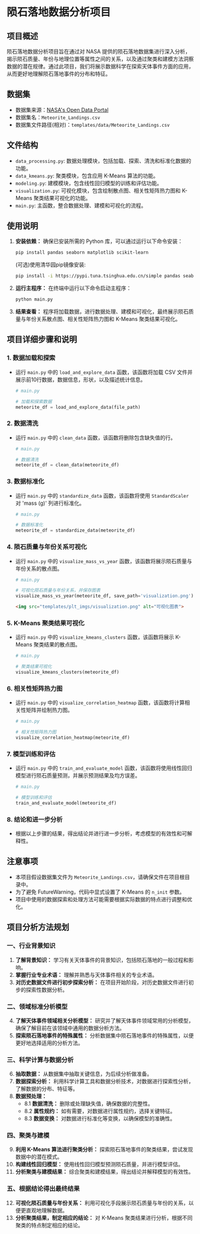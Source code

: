 # 陨石落地数据分析项目

## 项目概述
陨石落地数据分析项目旨在通过对 NASA 提供的陨石落地数据集进行深入分析，揭示陨石质量、年份与地理位置等属性之间的关系，以及通过聚类和建模方法洞察数据的潜在规律。通过此项目，我们将展示数据科学在探索天体事件方面的应用，从而更好地理解陨石落地事件的分布和特征。

## 数据集
- 数据集来源：[NASA's Open Data Portal](https://data.nasa.gov/Space-Science/Meteorite-Landings/gh4g-9sfh)
- 数据集名：`Meteorite_Landings.csv`
- 数据集文件路径(相对)：`templates/data/Meteorite_Landings.csv`

## 文件结构
- `data_processing.py`: 数据处理模块，包括加载、探索、清洗和标准化数据的功能。
- `data_kmeans.py`: 聚类模块，包含应用 K-Means 算法的功能。
- `modeling.py`: 建模模块，包含线性回归模型的训练和评估功能。
- `visualization.py`: 可视化模块，包含绘制散点图、相关性矩阵热力图和 K-Means 聚类结果可视化的功能。
- `main.py`: 主函数，整合数据处理、建模和可视化的流程。

## 使用说明
1. **安装依赖：** 确保已安装所需的 Python 库，可以通过运行以下命令安装：

    ```bash
    pip install pandas seaborn matplotlib scikit-learn
    ```
   (可选)使用清华园pip镜像安装:
    ```bash
    pip install -i https://pypi.tuna.tsinghua.edu.cn/simple pandas seaborn matplotlib scikit-learn
    ```

2. **运行主程序：** 在终端中运行以下命令启动主程序：

    ```bash
    python main.py
    ```

3. **结果查看：** 程序将加载数据，进行数据处理、建模和可视化，最终展示陨石质量与年份关系散点图、相关性矩阵热力图和 K-Means 聚类结果可视化。

## 项目详细步骤和说明
### 1. 数据加载和探索
- 运行 `main.py` 中的 `load_and_explore_data` 函数，该函数将加载 CSV 文件并展示前10行数据，数据信息，形状，以及描述统计信息。
  ```python
  # main.py
  
  # 加载和探索数据
  meteorite_df = load_and_explore_data(file_path)
  ```

### 2. 数据清洗
- 运行 `main.py` 中的 `clean_data` 函数，该函数将删除包含缺失值的行。
  ```python
  # main.py

  # 数据清洗
  meteorite_df = clean_data(meteorite_df)
  ```

### 3. 数据标准化
- 运行 `main.py` 中的 `standardize_data` 函数，该函数将使用 `StandardScaler` 对 'mass (g)' 列进行标准化。
  ```python
  # main.py

  # 数据标准化
  meteorite_df = standardize_data(meteorite_df)
  ```

### 4. 陨石质量与年份关系可视化
- 运行 `main.py` 中的 `visualize_mass_vs_year` 函数，该函数将展示陨石质量与年份关系的散点图。
  ```python
  # main.py

  # 可视化陨石质量与年份关系，并保存图表
  visualize_mass_vs_year(meteorite_df, save_path='visualization.png')
  ```

  ```html
  <img src="templates/plt_imgs/visualization.png" alt="可视化图表">
  ```

### 5. K-Means 聚类结果可视化
- 运行 `main.py` 中的 `visualize_kmeans_clusters` 函数，该函数将展示 K-Means 聚类结果的散点图。
  ```python
  # main.py

  # 聚类结果可视化
  visualize_kmeans_clusters(meteorite_df)
  ```

### 6. 相关性矩阵热力图
- 运行 `main.py` 中的 `visualize_correlation_heatmap` 函数，该函数将计算相关性矩阵并绘制热力图。
  ```python
  # main.py

  # 相关性矩阵热力图
  visualize_correlation_heatmap(meteorite_df)
  ```

### 7. 模型训练和评估
- 运行 `main.py` 中的 `train_and_evaluate_model` 函数，该函数将使用线性回归模型进行陨石质量预测，并展示预测结果及均方误差。
  ```python
  # main.py

  # 模型训练和评估
  train_and_evaluate_model(meteorite_df)
  ```

### 8. 结论和进一步分析
- 根据以上步骤的结果，得出结论并进行进一步分析，考虑模型的有效性和可解释性。

## 注意事项
- 本项目假设数据集文件为 `Meteorite_Landings.csv`，请确保文件在项目根目录中。
- 为了避免 FutureWarning，代码中显式设置了 K-Means 的 `n_init` 参数。
- 项目中使用的数据探索和处理方法可能需要根据实际数据的特点进行调整和优化。

## 项目分析方法规划
### 一、行业背景知识
1. **了解背景知识：** 学习有关天体事件的背景知识，包括陨石落地的一般过程和影响。
2. **掌握行业专业术语：** 理解并熟悉与天体事件相关的专业术语。
3. **对历史数据文件进行初步探索分析：** 在项目开始阶段，对历史数据文件进行初步的探索性数据分析。

### 二、领域标准分析模型
4. **了解天体事件领域相关分析模型：** 研究并了解天体事件领域常用的分析模型，确保了解目前在该领域中通用的数据分析方法。
5. **探索陨石落地事件的特殊属性：** 分析数据集中陨石落地事件的特殊属性，以便更好地选择适用的分析方法。

### 三、科学计算与数据分析
6. **抽取数据：** 从数据集中抽取关键信息，为后续分析做准备。
7. **数据探索分析：** 利用科学计算工具和数据分析技术，对数据进行探索性分析，了解数据的分布、特征等。
8. **数据预处理：**
   - 8.1 **数据清洗：** 删除或处理缺失值，确保数据的完整性。
   - 8.2 **属性规约：** 如有需要，对数据进行属性规约，选择关键特征。
   - 8.3 **数据变换：** 对数据进行标准化等变换，以确保模型的准确性。

### 四、聚类与建模
9. **利用 K-Means 算法进行聚类分析：** 探索陨石落地事件的聚类结果，尝试发现数据中的潜在模式。
10. **构建线性回归模型：** 使用线性回归模型预测陨石质量，并进行模型评估。
11. **分析聚类与建模结果：** 综合聚类和建模结果，得出结论并解释模型的有效性。

### 五、根据结论得出最终结果
12. **可视化陨石质量与年份关系：** 利用可视化手段展示陨石质量与年份的关系，以便更直观地理解数据。
13. **分析聚类结果，制定相应的结论：** 对 K-Means 聚类结果进行分析，根据不同聚类的特点制定相应的结论。

